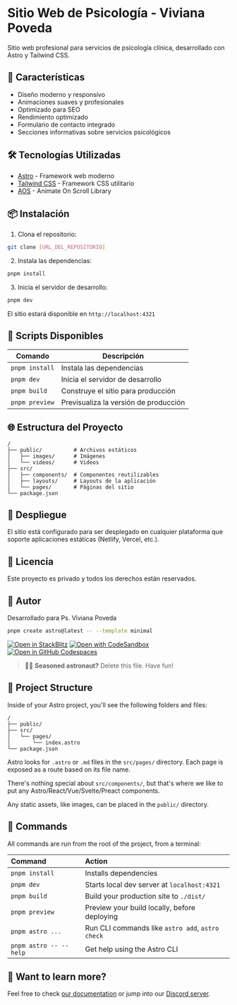 # Sitio Web de Psicología - Viviana Poveda

Sitio web profesional para servicios de psicología clínica, desarrollado con Astro y Tailwind CSS.

## 🚀 Características

- Diseño moderno y responsivo
- Animaciones suaves y profesionales
- Optimizado para SEO
- Rendimiento optimizado
- Formulario de contacto integrado
- Secciones informativas sobre servicios psicológicos

## 🛠️ Tecnologías Utilizadas

- [Astro](https://astro.build/) - Framework web moderno
- [Tailwind CSS](https://tailwindcss.com/) - Framework CSS utilitario
- [AOS](https://michalsnik.github.io/aos/) - Animate On Scroll Library

## 📦 Instalación

1. Clona el repositorio:
```bash
git clone [URL_DEL_REPOSITORIO]
```

2. Instala las dependencias:
```bash
pnpm install
```

3. Inicia el servidor de desarrollo:
```bash
pnpm dev
```

El sitio estará disponible en `http://localhost:4321`

## 🔧 Scripts Disponibles

| Comando | Descripción |
|---------|-------------|
| `pnpm install` | Instala las dependencias |
| `pnpm dev` | Inicia el servidor de desarrollo |
| `pnpm build` | Construye el sitio para producción |
| `pnpm preview` | Previsualiza la versión de producción |

## 🌐 Estructura del Proyecto

```text
/
├── public/          # Archivos estáticos
│   ├── images/      # Imágenes
│   └── videos/      # Videos
├── src/
│   ├── components/  # Componentes reutilizables
│   ├── layouts/     # Layouts de la aplicación
│   └── pages/       # Páginas del sitio
└── package.json
```

## 🚀 Despliegue

El sitio está configurado para ser desplegado en cualquier plataforma que soporte aplicaciones estáticas (Netlify, Vercel, etc.).

## 📄 Licencia

Este proyecto es privado y todos los derechos están reservados.

## 👤 Autor

Desarrollado para Ps. Viviana Poveda

```sh
pnpm create astro@latest -- --template minimal
```

[![Open in StackBlitz](https://developer.stackblitz.com/img/open_in_stackblitz.svg)](https://stackblitz.com/github/withastro/astro/tree/latest/examples/minimal)
[![Open with CodeSandbox](https://assets.codesandbox.io/github/button-edit-lime.svg)](https://codesandbox.io/p/sandbox/github/withastro/astro/tree/latest/examples/minimal)
[![Open in GitHub Codespaces](https://github.com/codespaces/badge.svg)](https://codespaces.new/withastro/astro?devcontainer_path=.devcontainer/minimal/devcontainer.json)

> 🧑‍🚀 **Seasoned astronaut?** Delete this file. Have fun!

## 🚀 Project Structure

Inside of your Astro project, you'll see the following folders and files:

```text
/
├── public/
├── src/
│   └── pages/
│       └── index.astro
└── package.json
```

Astro looks for `.astro` or `.md` files in the `src/pages/` directory. Each page is exposed as a route based on its file name.

There's nothing special about `src/components/`, but that's where we like to put any Astro/React/Vue/Svelte/Preact components.

Any static assets, like images, can be placed in the `public/` directory.

## 🧞 Commands

All commands are run from the root of the project, from a terminal:

| Command                   | Action                                           |
| :------------------------ | :----------------------------------------------- |
| `pnpm install`             | Installs dependencies                            |
| `pnpm dev`             | Starts local dev server at `localhost:4321`      |
| `pnpm build`           | Build your production site to `./dist/`          |
| `pnpm preview`         | Preview your build locally, before deploying     |
| `pnpm astro ...`       | Run CLI commands like `astro add`, `astro check` |
| `pnpm astro -- --help` | Get help using the Astro CLI                     |

## 👀 Want to learn more?

Feel free to check [our documentation](https://docs.astro.build) or jump into our [Discord server](https://astro.build/chat).
